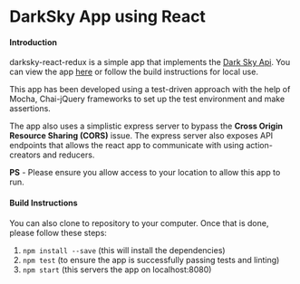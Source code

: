 # DarkSky App using React

#### Introduction

darksky-react-redux is a simple app that implements the [Dark Sky Api](https://darksky.net/dev/). You can view the app [here](https://dark-sky.herokuapp.com/) or follow the build instructions for local use.

This app has been developed using a test-driven approach with the help of Mocha, Chai-jQuery frameworks to set up the test environment and make assertions.

The app also uses a simplistic express server to bypass the **Cross Origin Resource Sharing (CORS)** issue.
The express server also exposes API endpoints that allows the react app to communicate with using action-creators and reducers.

**PS** - Please ensure you allow access to your location to allow this app to run.

#### Build Instructions

You can also clone to repository to your computer. Once that is done, please follow these steps:
1. `npm install --save` (this will install the dependencies)
2. `npm test` (to ensure the app is successfully passing tests and linting)
3. `npm start` (this servers the app on localhost:8080)

